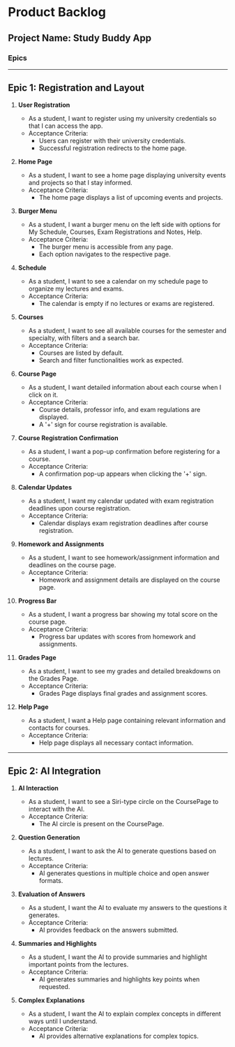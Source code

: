 # Product Backlog

## Project Name: Study Buddy App

### Epics

---

## Epic 1: Registration and Layout
1. **User Registration**
   - As a student, I want to register using my university credentials so that I can access the app.
   - Acceptance Criteria:
     - Users can register with their university credentials.
     - Successful registration redirects to the home page.

2. **Home Page**
   - As a student, I want to see a home page displaying university events and projects so that I stay informed.
   - Acceptance Criteria:
     - The home page displays a list of upcoming events and projects.

3. **Burger Menu**
   - As a student, I want a burger menu on the left side with options for My Schedule, Courses, Exam Registrations and Notes, Help.
   - Acceptance Criteria:
     - The burger menu is accessible from any page.
     - Each option navigates to the respective page.

4. **Schedule**
   - As a student, I want to see a calendar on my schedule page to organize my lectures and exams.
   - Acceptance Criteria:
     - The calendar is empty if no lectures or exams are registered.

5. **Courses**
   - As a student, I want to see all available courses for the semester and specialty, with filters and a search bar.
   - Acceptance Criteria:
     - Courses are listed by default.
     - Search and filter functionalities work as expected.

6. **Course Page**
   - As a student, I want detailed information about each course when I click on it.
   - Acceptance Criteria:
     - Course details, professor info, and exam regulations are displayed.
     - A '+' sign for course registration is available.

7. **Course Registration Confirmation**
   - As a student, I want a pop-up confirmation before registering for a course.
   - Acceptance Criteria:
     - A confirmation pop-up appears when clicking the '+' sign.

8. **Calendar Updates**
   - As a student, I want my calendar updated with exam registration deadlines upon course registration.
   - Acceptance Criteria:
     - Calendar displays exam registration deadlines after course registration.

9. **Homework and Assignments**
   - As a student, I want to see homework/assignment information and deadlines on the course page.
   - Acceptance Criteria:
     - Homework and assignment details are displayed on the course page.

10. **Progress Bar**
    - As a student, I want a progress bar showing my total score on the course page.
    - Acceptance Criteria:
      - Progress bar updates with scores from homework and assignments.

11. **Grades Page**
    - As a student, I want to see my grades and detailed breakdowns on the Grades Page.
    - Acceptance Criteria:
      - Grades Page displays final grades and assignment scores.

12. **Help Page**
    - As a student, I want a Help page containing relevant information and contacts for courses.
    - Acceptance Criteria:
      - Help page displays all necessary contact information.

---

## Epic 2: AI Integration
1. **AI Interaction**
   - As a student, I want to see a Siri-type circle on the CoursePage to interact with the AI.
   - Acceptance Criteria:
     - The AI circle is present on the CoursePage.

2. **Question Generation**
   - As a student, I want to ask the AI to generate questions based on lectures.
   - Acceptance Criteria:
     - AI generates questions in multiple choice and open answer formats.

3. **Evaluation of Answers**
   - As a student, I want the AI to evaluate my answers to the questions it generates.
   - Acceptance Criteria:
     - AI provides feedback on the answers submitted.

4. **Summaries and Highlights**
   - As a student, I want the AI to provide summaries and highlight important points from the lectures.
   - Acceptance Criteria:
     - AI generates summaries and highlights key points when requested.

5. **Complex Explanations**
   - As a student, I want the AI to explain complex concepts in different ways until I understand.
   - Acceptance Criteria:
     - AI provides alternative explanations for complex topics.
